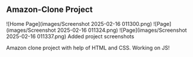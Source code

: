 ## Amazon-Clone Project

![Home Page](images/Screenshot 2025-02-16 011300.png)
![Page](images/Screenshot 2025-02-16 011324.png)
![Page](images/Screenshot 2025-02-16 011337.png)
Added project screenshots

Amazon clone project with help of HTML and CSS. Working on JS!
